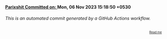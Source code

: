 **[Parixshit Committed on: ](https://github.com/Parixshit/AutoCommit/commit/d5cf06dcb57b5cda401a79295f58bfdb4d3e03eb) Mon, 06 Nov 2023 15:18:50 +0530** <!-- f11fe60121479eba28694f248e8f6b0d0dfe3f12 -->

###### This is an automated commit generated by a GitHub Actions workflow.

<div align="right"><sub><sup><a href="https://github.com/Parixshit/AutoCommit.git">Read me</a></sup></sub></div>
